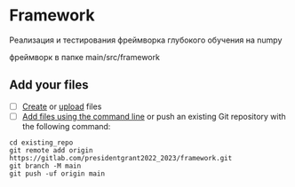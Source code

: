 # Framework

Реализация и тестирования фреймворка глубокого обучения на numpy

фреймворк в папке main/src/framework

## Add your files

- [ ] [Create](https://docs.gitlab.com/ee/user/project/repository/web_editor.html#create-a-file) or [upload](https://docs.gitlab.com/ee/user/project/repository/web_editor.html#upload-a-file) files
- [ ] [Add files using the command line](https://docs.gitlab.com/ee/gitlab-basics/add-file.html#add-a-file-using-the-command-line) or push an existing Git repository with the following command:

```
cd existing_repo
git remote add origin https://gitlab.com/presidentgrant2022_2023/framework.git
git branch -M main
git push -uf origin main
```
